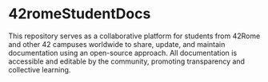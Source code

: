 # 42romeStudentDocs
This repository serves as a collaborative platform for students from 42Rome and other 42 campuses worldwide to share, update, and maintain documentation using an open-source approach. All documentation is accessible and editable by the community, promoting transparency and collective learning.
